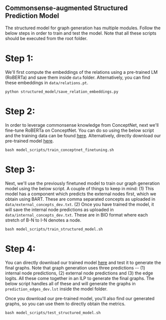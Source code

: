 ## Commonsense-augmented Structured Prediction Model

The structured model for graph generation has multiple modules. Follow the below steps in order to train and test the model. Note that all these scripts should be executed from the root folder.

# Step 1: 

We'll first compute the embeddings of the relations using a pre-trained LM (RoBERTa) and save them inside ```data``` folder. Alternatively, you can find these embeddings in ```data/relations.pt```.

```
python structured_model/save_relation_embeddings.py
```

# Step 2:

In order to leverage commonsense knowledge from ConceptNet, next we'll fine-tune RoBERTa on ConceptNet. You can do so using the below script and the training data can be found [here](https://drive.google.com/drive/folders/19faqrwXLM5EySeB4yQ3JRPzGsi68DF07?usp=sharing). Alternatively, directly download our pre-trained model [here](https://drive.google.com/drive/folders/14CnyJUQX8Z2rubwofDGvTLnh_3bLsjml?usp=sharing).

```
bash model_scripts/train_conceptnet_finetuning.sh
```

# Step 3:

Next, we'll use the previously finetuned model to train our graph generation model using the below script. A couple of things to keep in mind: (1) This model has a component which predicts the external nodes first, which we obtain using BART. These are comma separated concepts as uploaded in ```data/external_concepts_dev.txt```. (2) Once you have trained the model, it will save the internal node predictions as uploaded in ```data/internal_concepts_dev.txt```. These are in BIO format where each stretch of B-N to I-N denotes a node.

```
bash model_scripts/train_structured_model.sh
```

# Step 4:

You can directly download our trained model [here](https://drive.google.com/drive/folders/1fD0BqkigLdxXfR_tLrMnB7CTewsGx_HL?usp=sharing) and test it to generate the final graphs. Note that graph generation uses three predictions -- (1) internal node predictions, (2) external node predictions and (3) the edge logits. All these come together in an ILP to generate the final graphs. The below script handles all of these and will generate the graphs in ```prediction_edges_dev.lst``` inside the model folder. 

Once you download our pre-trained model, you'll also find our generated graphs, so you can use them to directly obtain the metrics.

```
bash model_scripts/test_structured_model.sh
```
